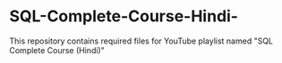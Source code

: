 # SQL-Complete-Course-Hindi-
This repository contains required files for YouTube playlist named "SQL Complete Course (Hindi)"
